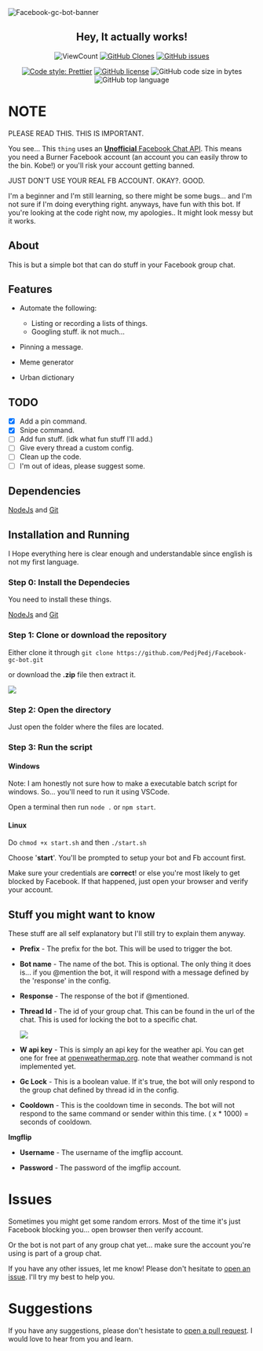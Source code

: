 <img alt="Facebook-gc-bot-banner" src="https://i.imgur.com/l25Mekd.png">

<h2 align="center"> Hey, It actually works! </h1>

<p align="center">
    <img alt="ViewCount" src="https://views.whatilearened.today/views/github/PedjPedj/Facebook-gc-bot-badge.svg">
    <a href="https://github.com/PedjPedj/Facebook-gc-bot"><img alt="GitHub Clones" src="https://img.shields.io/badge/dynamic/json?color=success&label=Clone&query=count&url=https://github.com/PedjPedj/Facebook-gc-bot/blob/main/clone.json?raw=True&logo=github"></a>
    <a href="https://github.com/PedjPedj/Facebook-gc-bot/issues"><img alt="GitHub issues" src="https://img.shields.io/github/issues/PedjPedj/Facebook-gc-bot"></a> 
</p>
<p align="center">
    <a href="https://github.com/prettier/prettier"><img alt="Code style: Prettier" src="https://img.shields.io/badge/code_style-prettier-ff69b4.svg?style=for-the-badge"></a>
    <a href="https://github.com/PedjPedj/Facebook-gc-bot/blob/main/LICENSE"><img alt="GitHub license" src="https://img.shields.io/github/license/PedjPedj/Facebook-gc-bot?style=for-the-badge"></a>
    <img alt="GitHub code size in bytes" src="https://img.shields.io/github/languages/code-size/pedjpedj/Facebook-gc-bot?style=for-the-badge">
    <img alt="GitHub top language" src="https://img.shields.io/github/languages/top/pedjpedj/Facebook-gc-bot?style=for-the-badge">
</p>

# NOTE

PLEASE READ THIS. THIS IS IMPORTANT.

You see... This `thing` uses an [**Unofficial** Facebook Chat API](https://github.com/Schmavery/facebook-chat-api). This means you need a Burner Facebook account (an account you can easily throw to the bin. Kobe!) or you'll risk your account getting banned.

JUST DON'T USE YOUR REAL FB ACCOUNT. OKAY?. GOOD.

I'm a beginner and I'm still learning, so there might be some bugs... and I'm not sure if I'm doing everything right. anyways, have fun with this bot. If you're looking at the code right now, my apologies.. It might look messy but it works.

## About

This is but a simple bot that can do stuff in your Facebook group chat.

## Features

-   Automate the following:

    -   Listing or recording a lists of things.
    -   Googling stuff. ik not much...

-   Pinning a message.
-   Meme generator
-   Urban dictionary

## TODO

-   [x] Add a pin command.
-   [x] Snipe command.
-   [ ] Add fun stuff. (idk what fun stuff I'll add.)
-   [ ] Give every thread a custom config.
-   [ ] Clean up the code.
-   [ ] I'm out of ideas, please suggest some.

## Dependencies

[NodeJs](https://nodejs.org/en/download/) and [Git](https://git-scm.com/downloads)

## Installation and Running

I Hope everything here is clear enough and understandable since english is not my first language.

### Step 0: Install the Dependecies

You need to install these things.

[NodeJs](https://nodejs.org/en/download/) and [Git](https://git-scm.com/downloads)

### Step 1: Clone or download the repository

Either clone it through `git clone https://github.com/PedjPedj/Facebook-gc-bot.git`

or download the **.zip** file then extract it.

<img src="https://i.imgur.com/lSZWsbG.png">

### Step 2: Open the directory

Just open the folder where the files are located.

### Step 3: Run the script

#### Windows

Note: I am honestly not sure how to make a executable batch script for windows. So... you'll need to run it using VSCode.

Open a terminal then run `node .` or `npm start`.

#### Linux

Do `chmod +x start.sh` and then `./start.sh`

Choose '**start**'.
You'll be prompted to setup your bot and Fb account first.

Make sure your credentials are **correct**! or else you're most likely to get blocked by Facebook.
If that happened, just open your browser and verify your account.

## Stuff you might want to know

These stuff are all self explanatory but I'll still try to explain them anyway.

-   **Prefix** - The prefix for the bot. This will be used to trigger the bot.

-   **Bot name** - The name of the bot. This is optional. The only thing it does is... if you @mention the bot, it will respond with a message defined by the 'response' in the config.

-   **Response** - The response of the bot if @mentioned.

-   **Thread Id** - The id of your group chat. This can be found in the url of the chat. This is used for locking the bot to a specific chat.

    <img src="https://i.imgur.com/BoPppJW.png">
    <br>

-   **W api key** - This is simply an api key for the weather api. You can get one for free at [openweathermap.org](https://openweathermap.org/api). note that weather command is not implemented yet.

-   **Gc Lock** - This is a boolean value. If it's true, the bot will only respond to the group chat defined by thread id in the config.

-   **Cooldown** - This is the cooldown time in seconds. The bot will not respond to the same command or sender within this time. ( x \* 1000) = seconds of cooldown.

**Imgflip**

-   **Username** - The username of the imgflip account.

-   **Password** - The password of the imgflip account.

# Issues

Sometimes you might get some random errors. Most of the time it's just Facebook blocking you...
open browser then verify account.

Or the bot is not part of any group chat yet... make sure the account you're using is part of a group chat.

If you have any other issues, let me know! Please don't hesitate to [open an issue](https://github.com/PedjPedj/Facebook-gc-bot/issues). I'll try my best to help you.

# Suggestions

If you have any suggestions, please don't hesistate to [open a pull request](https://github.com/PedjPedj/Facebook-gc-bot/pulls). I would love to hear from you and learn.
